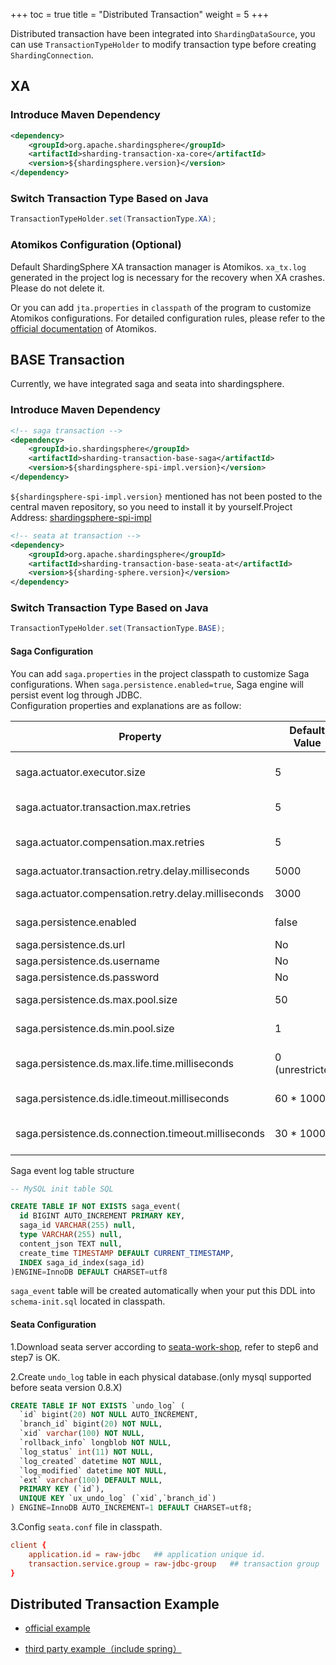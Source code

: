 +++
toc = true
title = "Distributed Transaction"
weight = 5
+++

Distributed transaction have been integrated into `ShardingDataSource`, you can use `TransactionTypeHolder` to modify transaction type before creating `ShardingConnection`.

## XA

### Introduce Maven Dependency

```xml
<dependency>
    <groupId>org.apache.shardingsphere</groupId>
    <artifactId>sharding-transaction-xa-core</artifactId>
    <version>${shardingsphere.version}</version>
</dependency>
```

### Switch Transaction Type Based on Java

 ```java
 TransactionTypeHolder.set(TransactionType.XA);
 ```

### Atomikos Configuration (Optional)

Default ShardingSphere XA transaction manager is Atomikos. `xa_tx.log` generated in the project log is necessary for the recovery when XA crashes. Please do not delete it.

Or you can add `jta.properties` in `classpath` of the program to customize Atomikos configurations. 
For detailed configuration rules, please refer to the [official documentation](https://www.atomikos.com/Documentation/JtaProperties) of Atomikos.

## BASE Transaction

Currently, we have integrated saga and seata into shardingsphere.

### Introduce Maven Dependency

```xml
<!-- saga transaction -->
<dependency>
    <groupId>io.shardingsphere</groupId>
    <artifactId>sharding-transaction-base-saga</artifactId>
    <version>${shardingsphere-spi-impl.version}</version>
</dependency>
```

`${shardingsphere-spi-impl.version}` mentioned has not been posted to the central maven repository, so you need to install it by yourself.Project Address: [shardingsphere-spi-impl](https://github.com/sharding-sphere/shardingsphere-spi-impl)

```xml
<!-- seata at transaction -->
<dependency>
    <groupId>org.apache.shardingsphere</groupId>
    <artifactId>sharding-transaction-base-seata-at</artifactId>
    <version>${sharding-sphere.version}</version>
</dependency>
```

### Switch Transaction Type Based on Java

 ```java
 TransactionTypeHolder.set(TransactionType.BASE);
 ```

#### Saga Configuration

You can add `saga.properties` in the project classpath to customize Saga configurations. When `saga.persistence.enabled=true`, Saga engine will persist event log through JDBC.  
Configuration properties and explanations are as follow:

| **Property**                                        | **Default Value**| **Explanation**                                              |
| --------------------------------------------------- | ---------------- | ------------------------------------------------------------ |
| saga.actuator.executor.size                         | 5                | Saga actuator thread pool size                               |
| saga.actuator.transaction.max.retries               | 5                | Maximum retry times                                          |
| saga.actuator.compensation.max.retries              | 5                | Maximum compensation times                                   |
| saga.actuator.transaction.retry.delay.milliseconds  | 5000             | Retry interval                                               |
| saga.actuator.compensation.retry.delay.milliseconds | 3000             | Compensation interval                                        |
| saga.persistence.enabled                            | false            | Persistence for event log                                    |
| saga.persistence.ds.url                             | No               | JDBC url                         |
| saga.persistence.ds.username                        | No               | User name                        |
| saga.persistence.ds.password                        | No               | Password                         |
| saga.persistence.ds.max.pool.size                   | 50               | Maximum connection               |
| saga.persistence.ds.min.pool.size                   | 1                | Minimum connection               |
| saga.persistence.ds.max.life.time.milliseconds      | 0 (unrestricted) | Maximum life time (millisecond)  |
| saga.persistence.ds.idle.timeout.milliseconds       | 60 * 1000        | Idle timeout (millisecond)       |
| saga.persistence.ds.connection.timeout.milliseconds | 30 * 1000        | Connection timeout (millisecond) |

Saga event log table structure

```sql
-- MySQL init table SQL

CREATE TABLE IF NOT EXISTS saga_event(
  id BIGINT AUTO_INCREMENT PRIMARY KEY,
  saga_id VARCHAR(255) null,
  type VARCHAR(255) null,
  content_json TEXT null,
  create_time TIMESTAMP DEFAULT CURRENT_TIMESTAMP,
  INDEX saga_id_index(saga_id)
)ENGINE=InnoDB DEFAULT CHARSET=utf8
```
`saga_event` table will be created automatically when your put this DDL into `schema-init.sql` located in classpath.

#### Seata Configuration

1.Download seata server according to [seata-work-shop](https://github.com/seata/seata-workshop), refer to step6 and step7 is OK.

2.Create `undo_log` table in each physical database.(only mysql supported before seata version 0.8.X)

```sql
CREATE TABLE IF NOT EXISTS `undo_log` (
  `id` bigint(20) NOT NULL AUTO_INCREMENT,
  `branch_id` bigint(20) NOT NULL,
  `xid` varchar(100) NOT NULL,
  `rollback_info` longblob NOT NULL,
  `log_status` int(11) NOT NULL,
  `log_created` datetime NOT NULL,
  `log_modified` datetime NOT NULL,
  `ext` varchar(100) DEFAULT NULL,
  PRIMARY KEY (`id`),
  UNIQUE KEY `ux_undo_log` (`xid`,`branch_id`)
) ENGINE=InnoDB AUTO_INCREMENT=1 DEFAULT CHARSET=utf8;
```
3.Config `seata.conf` file in classpath.

```conf
client {
    application.id = raw-jdbc   ## application unique id.
    transaction.service.group = raw-jdbc-group   ## transaction group
}
```

## Distributed Transaction Example

* [official example](https://github.com/apache/incubator-shardingsphere-example/tree/dev/sharding-jdbc-example/transaction-example)

* [third party example（include spring）](https://github.com/OpenSharding/shardingsphere-spi-impl-example/tree/master/transaction-example)